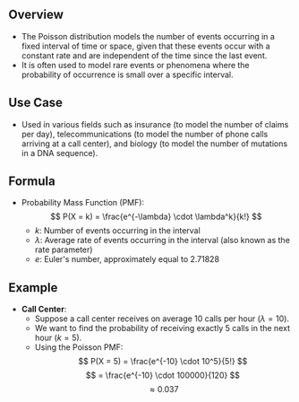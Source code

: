 ## Overview
- The Poisson distribution models the number of events occurring in a fixed interval of time or space, given that these events occur with a constant rate and are independent of the time since the last event.
- It is often used to model rare events or phenomena where the probability of occurrence is small over a specific interval.

## Use Case
- Used in various fields such as insurance (to model the number of claims per day), telecommunications (to model the number of phone calls arriving at a call center), and biology (to model the number of mutations in a DNA sequence).

## Formula
- Probability Mass Function (PMF):
  $$
  P(X = k) = \frac{e^{-\lambda} \cdot \lambda^k}{k!}
  $$
  - $k$: Number of events occurring in the interval
  - $\lambda$: Average rate of events occurring in the interval (also known as the rate parameter)
  - $e$: Euler's number, approximately equal to 2.71828

## Example
- **Call Center**:
  - Suppose a call center receives on average 10 calls per hour $( \lambda = 10 )$.
  - We want to find the probability of receiving exactly 5 calls in the next hour $( k = 5 )$.
  - Using the Poisson PMF:
$$
    P(X = 5) = \frac{e^{-10} \cdot 10^5}{5!}
    $$
$$
    = \frac{e^{-10} \cdot 100000}{120}
    $$
$$
    \approx 0.037
    $$

